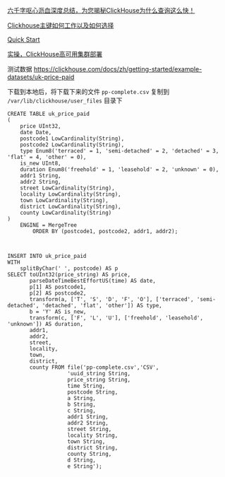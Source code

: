 [六千字呕心沥血深度总结，为您揭秘ClickHouse为什么查询这么快！](https://www.jianshu.com/p/140c677b2d46)

[Clickhouse主键如何工作以及如何选择](https://medium.com/datadenys/how-clickhouse-primary-key-works-and-how-to-choose-it-4aaf3bf4a8b9)

[Quick Start](https://clickhouse.com/docs/en/quick-start)

[实操，ClickHouse高可用集群部署](https://blog.51cto.com/feko/2738319)



测试数据
https://clickhouse.com/docs/zh/getting-started/example-datasets/uk-price-paid

下载到本地后，将下载下来的文件 `pp-complete.csv` 复制到 `/var/lib/clickhouse/user_files` 目录下

```clickhouse
CREATE TABLE uk_price_paid
(
    price UInt32,
    date Date,
    postcode1 LowCardinality(String),
    postcode2 LowCardinality(String),
    type Enum8('terraced' = 1, 'semi-detached' = 2, 'detached' = 3, 'flat' = 4, 'other' = 0),
    is_new UInt8,
    duration Enum8('freehold' = 1, 'leasehold' = 2, 'unknown' = 0),
    addr1 String,
    addr2 String,
    street LowCardinality(String),
    locality LowCardinality(String),
    town LowCardinality(String),
    district LowCardinality(String),
    county LowCardinality(String)
)
    ENGINE = MergeTree
        ORDER BY (postcode1, postcode2, addr1, addr2);



INSERT INTO uk_price_paid
WITH
    splitByChar(' ', postcode) AS p
SELECT toUInt32(price_string) AS price,
       parseDateTimeBestEffortUS(time) AS date,
       p[1] AS postcode1,
       p[2] AS postcode2,
       transform(a, ['T', 'S', 'D', 'F', 'O'], ['terraced', 'semi-detached', 'detached', 'flat', 'other']) AS type,
       b = 'Y' AS is_new,
       transform(c, ['F', 'L', 'U'], ['freehold', 'leasehold', 'unknown']) AS duration,
       addr1,
       addr2,
       street,
       locality,
       town,
       district,
       county FROM file('pp-complete.csv','CSV',
                   'uuid_string String,
                   price_string String,
                   time String,
                   postcode String,
                   a String,
                   b String,
                   c String,
                   addr1 String,
                   addr2 String,
                   street String,
                   locality String,
                   town String,
                   district String,
                   county String,
                   d String,
                   e String');
```
